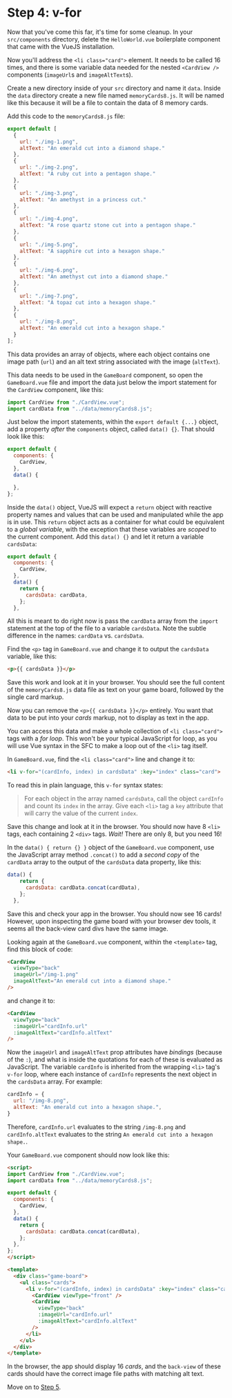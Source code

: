 # Step 4: v-for
Now that you've come this far, it's time for some cleanup. In your `src/components` directory, delete the `HelloWorld.vue` boilerplate component that came with the VueJS installation. 

Now you'll address the `<li class="card">` element. It needs to be called 16 times, and there is some variable data needed for the nested `<CardView />` components (`imageUrl`s and `imageAltText`s).

Create a new directory inside of your `src` directory and name it `data`.
Inside the `data` directory create a new file named `memoryCards8.js`.
It will be named like this because it will be a file to contain the data of 8 memory cards.

Add this code to the `memoryCards8.js` file:
```js
export default [
  {
    url: "./img-1.png",
    altText: "An emerald cut into a diamond shape."
  },
  {
    url: "./img-2.png",
    altText: "A ruby cut into a pentagon shape."
  },
  {
    url: "./img-3.png",
    altText: "An amethyst in a princess cut."
  },
  {
    url: "./img-4.png",
    altText: "A rose quartz stone cut into a pentagon shape."
  },
  {
    url: "./img-5.png",
    altText: "A sapphire cut into a hexagon shape."
  },
  {
    url: "./img-6.png",
    altText: "An amethyst cut into a diamond shape."
  },
  {
    url: "./img-7.png",
    altText: "A topaz cut into a hexagon shape."
  },
  {
    url: "./img-8.png",
    altText: "An emerald cut into a hexagon shape."
  }
];
```

This data provides an array of objects, where each object contains one image path (`url`) and an alt text string associated with the image (`altText`).

This data needs to be used in the `GameBoard` component, so open the `GameBoard.vue` file and import the data just below the import statement for the `CardView` component, like this:
```js
import CardView from "./CardView.vue";
import cardData from "../data/memoryCards8.js";
```
Just below the import statements, within the `export default {...}` object, add a property *after* the `components` object, called `data() {}`. That should look like this:
```js
export default {
  components: {
    CardView,
  },
  data() {

  },
};
```
Inside the `data()` object, VueJS will expect a `return` object with reactive property names and values that can be used and manipulated while the app is in use. This `return` object acts as a container for what could be equivalent to a _global variable_, with the exception that these variables are _scoped_ to the current component.
Add this `data() {}` and let it return a variable `cardsData`:
```js
export default {
  components: {
    CardView,
  },
  data() {
    return {
      cardsData: cardData,
    };
  },
```
All this is meant to do right now is pass the `cardData` array from the `import` statement at the top of the file to a variable `cardsData`. Note the subtle difference in the names: `cardData` vs. `cardsData`.

Find the `<p>` tag in `GameBoard.vue` and change it to output the `cardsData` variable, like this:
```html
<p>{{ cardsData }}</p>
```

Save this work and look at it in your browser. You should see the full content of the `memoryCards8.js` data file as text on your game board, followed by the single card markup.

Now you can remove the `<p>{{ cardsData }}</p>` entirely. You want that data to be put into your _cards_ markup, not to display as text in the app.

You can access this data and make a whole collection of `<li class="card">` tags with a _*for loop*_. This won't be your typical JavaScript for loop, as you will use Vue syntax in the SFC to make a loop out of the `<li>` tag itself.

In `GameBoard.vue`, find the `<li class="card">` line and change it to:
```html
<li v-for="(cardInfo, index) in cardsData" :key="index" class="card">
```
To read this in plain language, this `v-for` syntax states:

> For each object in the array named `cardsData`, call the object `cardInfo` and count its `index` in the array. Give each `<li>` tag a `key` attribute that will carry the value of the current `index`.

Save this change and look at it in the browser. You should now have 8 `<li>` tags, each containing 2 `<div>` tags. *Wait!* There are only 8, but you need 16!

In the `data() { return {} }` object of the `GameBoard.vue` component, use the JavaScript array method `.concat()` to add a _second copy_ of the `cardData` array to the output of the `cardsData` data property, like this:
```js
data() {
    return {
      cardsData: cardData.concat(cardData),
    };
  },
```
Save this and check your app in the browser. You should now see 16 cards!
However, upon inspecting the game board with your browser dev tools, it seems all the back-view card divs have the same image.

Looking again at the `GameBoard.vue` component, within the `<template>` tag, find this block of code:
```html
<CardView
  viewType="back"
  imageUrl="/img-1.png"
  imageAltText="An emerald cut into a diamond shape."
/>
```
and change it to:
```html
<CardView
  viewType="back"
  :imageUrl="cardInfo.url"
  :imageAltText="cardInfo.altText"
/>
```
Now the `imageUrl` and `imageAltText` prop attributes have *bindings* (because of the `:`), and what is inside the quotations for each of these is evaluated as JavaScript.
The variable `cardInfo` is inherited from the wrapping `<li>` tag's `v-for` loop, where each instance of `cardInfo` represents the next object in the `cardsData` array. For example:

```js
cardInfo = {
  url: "/img-8.png",
  altText: "An emerald cut into a hexagon shape.",
}
```
Therefore, `cardInfo.url` evaluates to the string `/img-8.png` and `cardInfo.altText` evaluates to the string `An emerald cut into a hexagon shape.`.

Your `GameBoard.vue` component should now look like this:

```html
<script>
import CardView from "./CardView.vue";
import cardData from "../data/memoryCards8.js";

export default {
  components: {
    CardView,
  },
  data() {
    return {
      cardsData: cardData.concat(cardData),
    };
  },
};
</script>

<template>
  <div class="game-board">
    <ul class="cards">
      <li v-for="(cardInfo, index) in cardsData" :key="index" class="card">
        <CardView viewType="front" />
        <CardView
          viewType="back"
          :imageUrl="cardInfo.url"
          :imageAltText="cardInfo.altText"
        />
      </li>
    </ul>
  </div>
</template>
```

In the browser, the app should display 16 _cards_, and the `back-view` of these cards should have the correct image file paths with matching alt text.

Move on to [Step 5](/step-5).
